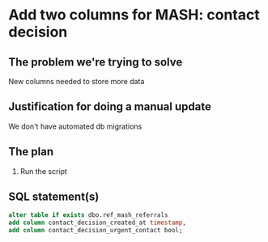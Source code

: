 # Add two columns for MASH: contact decision

## The problem we're trying to solve

New columns needed to store more data

## Justification for doing a manual update

We don't have automated db migrations

## The plan

1. Run the script


## SQL statement(s)

```sql
alter table if exists dbo.ref_mash_referrals
add column contact_decision_created_at timestamp,
add column contact_decision_urgent_contact bool;
```